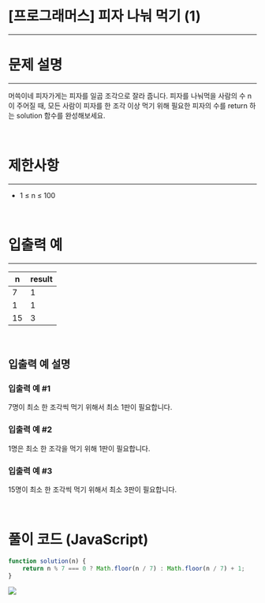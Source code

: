 # [프로그래머스] 피자 나눠 먹기 (1)
---
# 문제 설명
---
머쓱이네 피자가게는 피자를 일곱 조각으로 잘라 줍니다. 피자를 나눠먹을 사람의 수 n이 주어질 때, 모든 사람이 피자를 한 조각 이상 먹기 위해 필요한 피자의 수를 return 하는 solution 함수를 완성해보세요.

<br>

# 제한사항
---
+ 1 ≤ n ≤ 100

<br>

# 입출력 예
---
|n|result|
|---|---|
|7|1|
|1|1|
|15|3|

<br>

## 입출력 예 설명
### 입출력 예 #1

7명이 최소 한 조각씩 먹기 위해서 최소 1판이 필요합니다.
### 입출력 예 #2

1명은 최소 한 조각을 먹기 위해 1판이 필요합니다.
### 입출력 예 #3

15명이 최소 한 조각씩 먹기 위해서 최소 3판이 필요합니다.

<br>

# 풀이 코드 (JavaScript)
```js
function solution(n) {
    return n % 7 === 0 ? Math.floor(n / 7) : Math.floor(n / 7) + 1;
}
```
![](https://velog.velcdn.com/images/reyang/post/53be549c-d9b5-45bb-8307-6d05a597257b/image.png)

